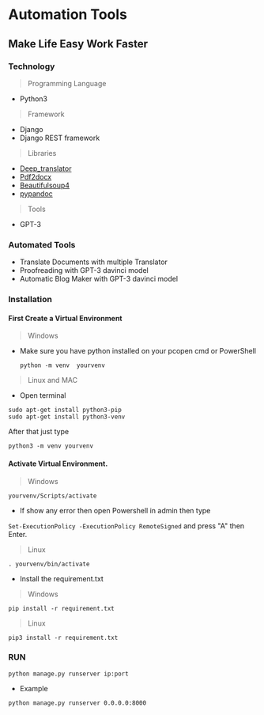 # Automation Tools

## Make Life Easy Work Faster

### Technology

> Programming Language

- Python3

> Framework

- Django
- Django REST framework

> Libraries

- [Deep_translator](https://pypi.org/project/deep-translator/)
- [Pdf2docx](https://pypi.org/project/pdf2docx/)
- [Beautifulsoup4](https://pypi.org/project/beautifulsoup4/)
- [pypandoc](https://pypi.org/project/pypandoc/)

> Tools

- GPT-3

### Automated Tools

- Translate Documents with multiple Translator
- Proofreading with GPT-3 davinci model
- Automatic Blog Maker with GPT-3 davinci model

### Installation

#### First Create a Virtual Environment

> Windows

- Make sure you have python installed on your pcopen cmd or PowerShell

  `python -m venv  yourvenv`

> Linux and MAC

- Open terminal

```
sudo apt-get install python3-pip
sudo apt-get install python3-venv
```

After that just type

`python3 -m venv yourvenv`

#### Activate Virtual Environment.

> Windows

`yourvenv/Scripts/activate`

- If show any error then open Powershell in admin
  then type

`Set-ExecutionPolicy -ExecutionPolicy RemoteSigned`
and press "A" then Enter.

> Linux

`. yourvenv/bin/activate`

- Install the requirement.txt

> Windows

`pip install -r requirement.txt`

> Linux

`pip3 install -r requirement.txt`

### RUN

`python manage.py runserver ip:port`

- Example

`python manage.py runserver 0.0.0.0:8000`